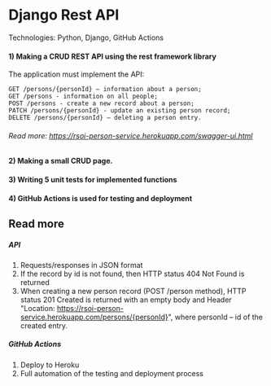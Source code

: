 # Django Rest API
Technologies: Python, Django, GitHub Actions

#### 1) Making a CRUD REST API using the rest framework library

   The application must implement the API:
      
    GET /persons/{personId} – information about a person;
    GET /persons - information on all people;
    POST /persons - create a new record about a person;
    PATCH /persons/{personId} - update an existing person record;
    DELETE /persons/{personId} – deleting a person entry.

###### Read more: <https://rsoi-person-service.herokuapp.com/swagger-ui.html>
#### 2) Making a small CRUD page.
#### 3) Writing 5 unit tests for implemented functions
#### 4) GitHub Actions is used for testing and deployment
## Read more
##### API
1) Requests/responses in JSON format
2) If the record by id is not found, then HTTP status 404 Not Found is returned
3) When creating a new person record (POST /person method), HTTP status 201 Created is returned with an empty body and Header "Location: https://rsoi-person-service.herokuapp.com/persons/{personId}", where personId – id of the created entry.
##### GitHub Actions
1) Deploy to Heroku
2) Full automation of the testing and deployment process
